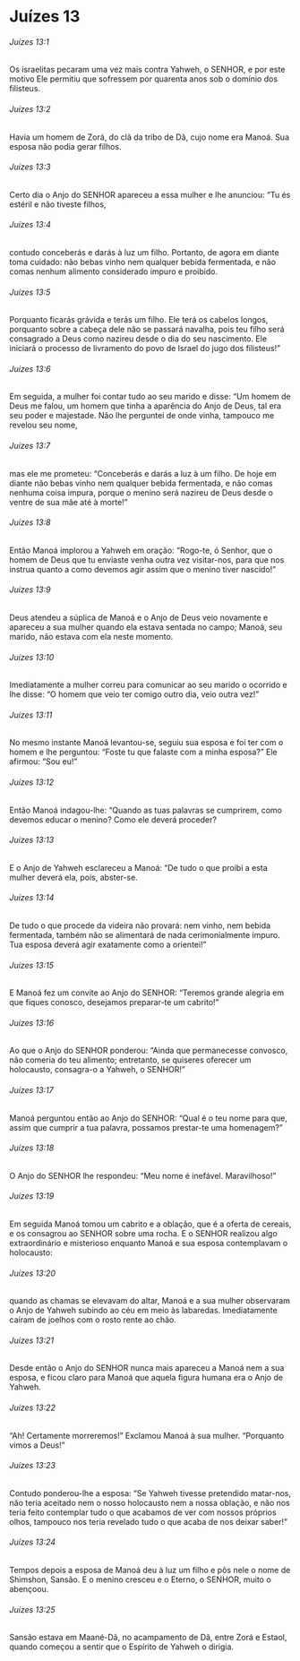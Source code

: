 # Juízes 13

###### Juízes 13:1

Os israelitas pecaram uma vez mais contra Yahweh, o SENHOR, e por este motivo Ele permitiu que sofressem por quarenta anos sob o domínio dos filisteus.

###### Juízes 13:2

Havia um homem de Zorá, do clã da tribo de Dã, cujo nome era Manoá. Sua esposa não podia gerar filhos.

###### Juízes 13:3

Certo dia o Anjo do SENHOR apareceu a essa mulher e lhe anunciou: “Tu és estéril e não tiveste filhos,

###### Juízes 13:4

contudo conceberás e darás à luz um filho. Portanto, de agora em diante toma cuidado: não bebas vinho nem qualquer bebida fermentada, e não comas nenhum alimento considerado impuro e proibido.

###### Juízes 13:5

Porquanto ficarás grávida e terás um filho. Ele terá os cabelos longos, porquanto sobre a cabeça dele não se passará navalha, pois teu filho será consagrado a Deus como nazireu desde o dia do seu nascimento. Ele iniciará o processo de livramento do povo de Israel do jugo dos filisteus!”

###### Juízes 13:6

Em seguida, a mulher foi contar tudo ao seu marido e disse: “Um homem de Deus me falou, um homem que tinha a aparência do Anjo de Deus, tal era seu poder e majestade. Não lhe perguntei de onde vinha, tampouco me revelou seu nome,

###### Juízes 13:7

mas ele me prometeu: “Conceberás e darás a luz à um filho. De hoje em diante não bebas vinho nem qualquer bebida fermentada, e não comas nenhuma coisa impura, porque o menino será nazireu de Deus desde o ventre de sua mãe até à morte!”

###### Juízes 13:8

Então Manoá implorou a Yahweh em oração: “Rogo-te, ó Senhor, que o homem de Deus que tu enviaste venha outra vez visitar-nos, para que nos instrua quanto a como devemos agir assim que o menino tiver nascido!”

###### Juízes 13:9

Deus atendeu a súplica de Manoá e o Anjo de Deus veio novamente e apareceu a sua mulher quando ela estava sentada no campo; Manoá, seu marido, não estava com ela neste momento.

###### Juízes 13:10

Imediatamente a mulher correu para comunicar ao seu marido o ocorrido e lhe disse: “O homem que veio ter comigo outro dia, veio outra vez!”

###### Juízes 13:11

No mesmo instante Manoá levantou-se, seguiu sua esposa e foi ter com o homem e lhe perguntou: “Foste tu que falaste com a minha esposa?” Ele afirmou: “Sou eu!”

###### Juízes 13:12

Então Manoá indagou-lhe: “Quando as tuas palavras se cumprirem, como devemos educar o menino? Como ele deverá proceder?

###### Juízes 13:13

E o Anjo de Yahweh esclareceu a Manoá: “De tudo o que proibi a esta mulher deverá ela, pois, abster-se.

###### Juízes 13:14

De tudo o que procede da videira não provará: nem vinho, nem bebida fermentada, também não se alimentará de nada cerimonialmente impuro. Tua esposa deverá agir exatamente como a orientei!”

###### Juízes 13:15

E Manoá fez um convite ao Anjo do SENHOR: “Teremos grande alegria em que fiques conosco, desejamos preparar-te um cabrito!”

###### Juízes 13:16

Ao que o Anjo do SENHOR ponderou: “Ainda que permanecesse convosco, não comeria do teu alimento; entretanto, se quiseres oferecer um holocausto, consagra-o a Yahweh, o SENHOR!”

###### Juízes 13:17

Manoá perguntou então ao Anjo do SENHOR: “Qual é o teu nome para que, assim que cumprir a tua palavra, possamos prestar-te uma homenagem?”

###### Juízes 13:18

O Anjo do SENHOR lhe respondeu: “Meu nome é inefável. Maravilhoso!”

###### Juízes 13:19

Em seguida Manoá tomou um cabrito e a oblação, que é a oferta de cereais, e os consagrou ao SENHOR sobre uma rocha. E o SENHOR realizou algo extraordinário e misterioso enquanto Manoá e sua esposa contemplavam o holocausto:

###### Juízes 13:20

quando as chamas se elevavam do altar, Manoá e a sua mulher observaram o Anjo de Yahweh subindo ao céu em meio às labaredas. Imediatamente caíram de joelhos com o rosto rente ao chão.

###### Juízes 13:21

Desde então o Anjo do SENHOR nunca mais apareceu a Manoá nem a sua esposa, e ficou claro para Manoá que aquela figura humana era o Anjo de Yahweh.

###### Juízes 13:22

“Ah! Certamente morreremos!” Exclamou Manoá à sua mulher. “Porquanto vimos a Deus!”

###### Juízes 13:23

Contudo ponderou-lhe a esposa: “Se Yahweh tivesse pretendido matar-nos, não teria aceitado nem o nosso holocausto nem a nossa oblação, e não nos teria feito contemplar tudo o que acabamos de ver com nossos próprios olhos, tampouco nos teria revelado tudo o que acaba de nos deixar saber!”

###### Juízes 13:24

Tempos depois a esposa de Manoá deu à luz um filho e pôs nele o nome de Shimshon, Sansão. E o menino cresceu e o Eterno, o SENHOR, muito o abençoou.

###### Juízes 13:25

Sansão estava em Maané-Dã, no acampamento de Dã, entre Zorá e Estaol, quando começou a sentir que o Espírito de Yahweh o dirigia.

